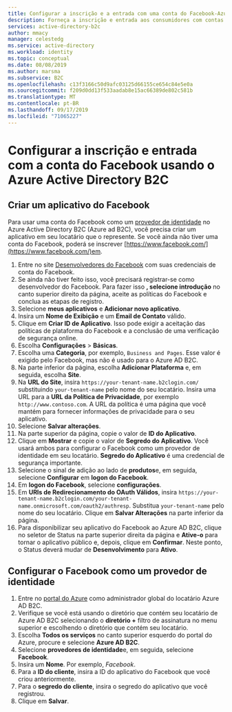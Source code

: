 ```yaml
---
title: Configurar a inscrição e a entrada com uma conta do Facebook-Azure Active Directory B2C
description: Forneça a inscrição e entrada aos consumidores com contas do Facebook em seus aplicativos usando o Azure Active Directory B2C.
services: active-directory-b2c
author: mmacy
manager: celestedg
ms.service: active-directory
ms.workload: identity
ms.topic: conceptual
ms.date: 08/08/2019
ms.author: marsma
ms.subservice: B2C
ms.openlocfilehash: c13f3166c50d9afc03125d66155ce654c84e5e0a
ms.sourcegitcommit: f209d0dd13f533aadab8e15ac66389de802c581b
ms.translationtype: MT
ms.contentlocale: pt-BR
ms.lasthandoff: 09/17/2019
ms.locfileid: "71065227"
---
```

# <a name="set-up-sign-up-and-sign-in-with-a-facebook-account-using-azure-active-directory-b2c"></a>Configurar a inscrição e entrada com a conta do Facebook usando o Azure Active Directory B2C

## <a name="create-a-facebook-application"></a>Criar um aplicativo do Facebook

Para usar uma conta do Facebook como um [provedor de identidade](active-directory-b2c-reference-oauth-code.md) no Azure Active Directory B2C (Azure ad B2C), você precisa criar um aplicativo em seu locatário que o represente. Se você ainda não tiver uma conta do Facebook, poderá se inscrever [https://www.facebook.com/](https://www.facebook.com/)em.

1. Entre no site [Desenvolvedores do Facebook](https://developers.facebook.com/) com suas credenciais de conta do Facebook.
1. Se ainda não tiver feito isso, você precisará registrar-se como desenvolvedor do Facebook. Para fazer isso **, selecione introdução** no canto superior direito da página, aceite as políticas do Facebook e conclua as etapas de registro.
1. Selecione **meus aplicativos** e **Adicionar novo aplicativo**.
1. Insira um **Nome de Exibição** e um **Email de Contato** válido.
1. Clique em **Criar ID de Aplicativo**. Isso pode exigir a aceitação das políticas de plataforma do Facebook e a conclusão de uma verificação de segurança online.
1. Escolha **Configurações** > **Básicas**.
1. Escolha uma **Categoria**, por exemplo, `Business and Pages`. Esse valor é exigido pelo Facebook, mas não é usado para o Azure AD B2C.
1. Na parte inferior da página, escolha **Adicionar Plataforma** e, em seguida, escolha **Site**.
1. Na **URL do Site**, insira `https://your-tenant-name.b2clogin.com/` substituindo `your-tenant-name` pelo nome do seu locatário. Insira uma URL para a **URL da Política de Privacidade**, por exemplo `http://www.contoso.com`. A URL da política é uma página que você mantém para fornecer informações de privacidade para o seu aplicativo.
1. Selecione **Salvar alterações**.
1. Na parte superior da página, copie o valor de **ID do Aplicativo**.
1. Clique em **Mostrar** e copie o valor de **Segredo do Aplicativo**. Você usará ambos para configurar o Facebook como um provedor de identidade em seu locatário. **Segredo do Aplicativo** é uma credencial de segurança importante.
1. Selecione o sinal de adição ao lado de **produtos**e, em seguida, selecione **Configurar** em **logon do Facebook**.
1. Em **logon do Facebook**, selecione **configurações**.
1. Em **URIs de Redirecionamento do OAuth Válidos**, insira `https://your-tenant-name.b2clogin.com/your-tenant-name.onmicrosoft.com/oauth2/authresp`. Substitua `your-tenant-name` pelo nome do seu locatário. Clique em **Salvar Alterações** na parte inferior da página.
1. Para disponibilizar seu aplicativo do Facebook ao Azure AD B2C, clique no seletor de Status na parte superior direita da página e **Ative-o** para tornar o aplicativo público e, depois, clique em **Confirmar**.  Neste ponto, o Status deverá mudar de **Desenvolvimento** para **Ativo**.

## <a name="configure-a-facebook-account-as-an-identity-provider"></a>Configurar o Facebook como um provedor de identidade

1. Entre no [portal do Azure](https://portal.azure.com/) como administrador global do locatário Azure AD B2C.
1. Verifique se você está usando o diretório que contém seu locatário de Azure AD B2C selecionando o **diretório +** filtro de assinatura no menu superior e escolhendo o diretório que contém seu locatário.
1. Escolha **Todos os serviços** no canto superior esquerdo do portal do Azure, procure e selecione **Azure AD B2C**.
1. Selecione **provedores de identidade**e, em seguida, selecione **Facebook**.
1. Insira um **Nome**. Por exemplo, *Facebook*.
1. Para a **ID do cliente**, insira a ID do aplicativo do Facebook que você criou anteriormente.
1. Para o **segredo do cliente**, insira o segredo do aplicativo que você registrou.
1. Clique em **Salvar**.
